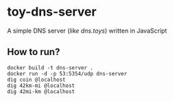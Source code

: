# toy-dns-server
A simple DNS server (_like dns.toys_) written in JavaScript

## How to run?

````
docker build -t dns-server .
docker run -d -p 53:5354/udp dns-server
dig coin @localhost
dig 42km-mi @localhost
dig 42mi-km @localhost
````
